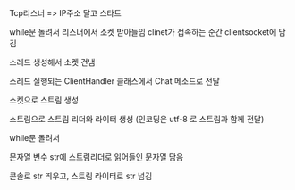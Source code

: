Tcp리스너 => IP주소 달고 스타트


while문 돌려서 리스너에서 소켓 받아들임
clinet가 접속하는 순간 clientsocket에 담김


스레드 생성해서 소켓 건냄



스레드 실행되는 ClientHandler 클래스에서 Chat 메소드로 전달


소켓으로 스트림 생성


스트림으로 스트림 리더와 라이터 생성 (인코딩은 utf-8 로 스트림과 함께 전달)


while문 돌려서


문자열 변수 str에 스트림리더로 읽어들인 문자열 담음

콘솔로 str 띄우고, 스트림 라이터로 str 넘김